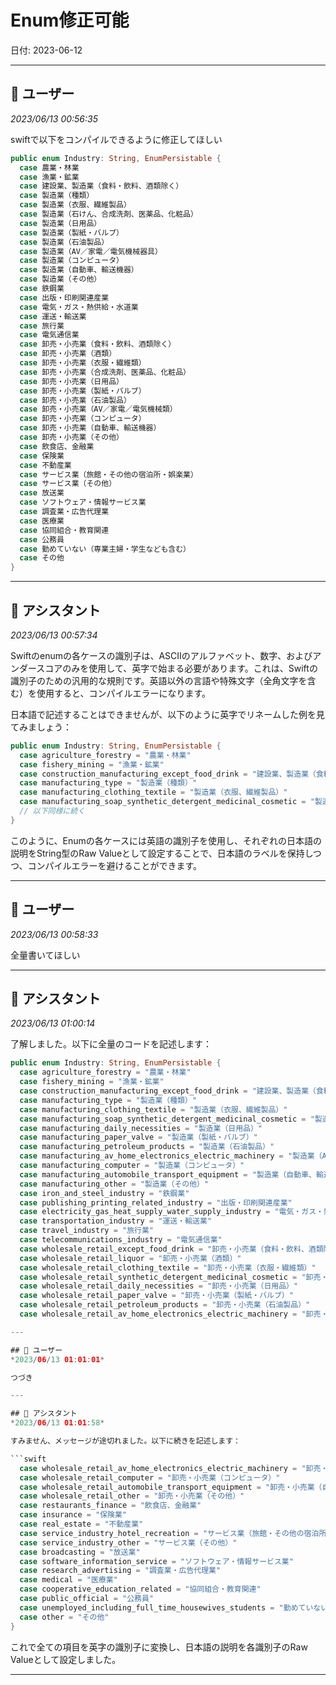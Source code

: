 # Enum修正可能

日付: 2023-06-12

---

## 👤 ユーザー
*2023/06/13 00:56:35*

swiftで以下をコンパイルできるように修正してほしい

```swift
public enum Industry: String, EnumPersistable {
  case 農業・林業
  case 漁業・鉱業
  case 建設業、製造業（食料・飲料、酒類除く）
  case 製造業（種類）
  case 製造業（衣服、繊維製品）
  case 製造業（石けん、合成洗剤、医薬品、化粧品）
  case 製造業（日用品）
  case 製造業（製紙・バルブ）
  case 製造業（石油製品）
  case 製造業（AV／家電／電気機械器具）
  case 製造業（コンピュータ）
  case 製造業（自動車、輸送機器）
  case 製造業（その他）
  case 鉄鋼業
  case 出版・印刷関連産業
  case 電気・ガス・熱供給・水道業
  case 運送・輸送業
  case 旅行業
  case 電気通信業
  case 卸売・小売業（食料・飲料、酒類除く）
  case 卸売・小売業（酒類）
  case 卸売・小売業（衣服・繊維類）
  case 卸売・小売業（合成洗剤、医薬品、化粧品）
  case 卸売・小売業（日用品）
  case 卸売・小売業（製紙・バルブ）
  case 卸売・小売業（石油製品）
  case 卸売・小売業（AV／家電／電気機械類）
  case 卸売・小売業（コンピュータ）
  case 卸売・小売業（自動車、輸送機器）
  case 卸売・小売業（その他）
  case 飲食店、金融業
  case 保険業
  case 不動産業
  case サービス業（旅館・その他の宿泊所・娯楽業）
  case サービス業（その他）
  case 放送業
  case ソフトウェア・情報サービス業
  case 調査業・広告代理業
  case 医療業
  case 協同組合・教育関連
  case 公務員
  case 勤めていない（専業主婦・学生なども含む）
  case その他
}
```

---

## 🤖 アシスタント
*2023/06/13 00:57:34*

Swiftのenumの各ケースの識別子は、ASCIIのアルファベット、数字、およびアンダースコアのみを使用して、英字で始まる必要があります。これは、Swiftの識別子のための汎用的な規則です。英語以外の言語や特殊文字（全角文字を含む）を使用すると、コンパイルエラーになります。

日本語で記述することはできませんが、以下のように英字でリネームした例を見てみましょう：

```swift
public enum Industry: String, EnumPersistable {
  case agriculture_forestry = "農業・林業"
  case fishery_mining = "漁業・鉱業"
  case construction_manufacturing_except_food_drink = "建設業、製造業（食料・飲料、酒類除く）"
  case manufacturing_type = "製造業（種類）"
  case manufacturing_clothing_textile = "製造業（衣服、繊維製品）"
  case manufacturing_soap_synthetic_detergent_medicinal_cosmetic = "製造業（石けん、合成洗剤、医薬品、化粧品）"
  // 以下同様に続く
}
```

このように、Enumの各ケースには英語の識別子を使用し、それぞれの日本語の説明をString型のRaw Valueとして設定することで、日本語のラベルを保持しつつ、コンパイルエラーを避けることができます。

---

## 👤 ユーザー
*2023/06/13 00:58:33*

全量書いてほしい

---

## 🤖 アシスタント
*2023/06/13 01:00:14*

了解しました。以下に全量のコードを記述します：

```swift
public enum Industry: String, EnumPersistable {
  case agriculture_forestry = "農業・林業"
  case fishery_mining = "漁業・鉱業"
  case construction_manufacturing_except_food_drink = "建設業、製造業（食料・飲料、酒類除く）"
  case manufacturing_type = "製造業（種類）"
  case manufacturing_clothing_textile = "製造業（衣服、繊維製品）"
  case manufacturing_soap_synthetic_detergent_medicinal_cosmetic = "製造業（石けん、合成洗剤、医薬品、化粧品）"
  case manufacturing_daily_necessities = "製造業（日用品）"
  case manufacturing_paper_valve = "製造業（製紙・バルブ）"
  case manufacturing_petroleum_products = "製造業（石油製品）"
  case manufacturing_av_home_electronics_electric_machinery = "製造業（AV／家電／電気機械器具）"
  case manufacturing_computer = "製造業（コンピュータ）"
  case manufacturing_automobile_transport_equipment = "製造業（自動車、輸送機器）"
  case manufacturing_other = "製造業（その他）"
  case iron_and_steel_industry = "鉄鋼業"
  case publishing_printing_related_industry = "出版・印刷関連産業"
  case electricity_gas_heat_supply_water_supply_industry = "電気・ガス・熱供給・水道業"
  case transportation_industry = "運送・輸送業"
  case travel_industry = "旅行業"
  case telecommunications_industry = "電気通信業"
  case wholesale_retail_except_food_drink = "卸売・小売業（食料・飲料、酒類除く）"
  case wholesale_retail_liquor = "卸売・小売業（酒類）"
  case wholesale_retail_clothing_textile = "卸売・小売業（衣服・繊維類）"
  case wholesale_retail_synthetic_detergent_medicinal_cosmetic = "卸売・小売業（合成洗剤、医薬品、化粧品）"
  case wholesale_retail_daily_necessities = "卸売・小売業（日用品）"
  case wholesale_retail_paper_valve = "卸売・小売業（製紙・バルブ）"
  case wholesale_retail_petroleum_products = "卸売・小売業（石油製品）"
  case wholesale_retail_av_home_electronics_electric_machinery = "卸売・小売業

---

## 👤 ユーザー
*2023/06/13 01:01:01*

つづき

---

## 🤖 アシスタント
*2023/06/13 01:01:58*

すみません、メッセージが途切れました。以下に続きを記述します：

```swift
  case wholesale_retail_av_home_electronics_electric_machinery = "卸売・小売業（AV／家電／電気機械器具）"
  case wholesale_retail_computer = "卸売・小売業（コンピュータ）"
  case wholesale_retail_automobile_transport_equipment = "卸売・小売業（自動車、輸送機器）"
  case wholesale_retail_other = "卸売・小売業（その他）"
  case restaurants_finance = "飲食店、金融業"
  case insurance = "保険業"
  case real_estate = "不動産業"
  case service_industry_hotel_recreation = "サービス業（旅館・その他の宿泊所・娯楽業）"
  case service_industry_other = "サービス業（その他）"
  case broadcasting = "放送業"
  case software_information_service = "ソフトウェア・情報サービス業"
  case research_advertising = "調査業・広告代理業"
  case medical = "医療業"
  case cooperative_education_related = "協同組合・教育関連"
  case public_official = "公務員"
  case unemployed_including_full_time_housewives_students = "勤めていない（専業主婦・学生なども含む）"
  case other = "その他"
}
```
これで全ての項目を英字の識別子に変換し、日本語の説明を各識別子のRaw Valueとして設定しました。

---
